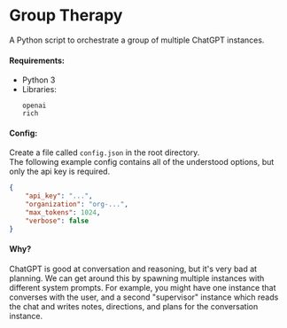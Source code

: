 # Group Therapy

A Python script to orchestrate a group of multiple ChatGPT instances.

#### Requirements:

- Python 3
- Libraries:
  ```
  openai
  rich
  ```

#### Config:

Create a file called `config.json` in the root directory.  
The following example config contains all of the understood options,
but only the api key is required.

```json
{
    "api_key": "...",
    "organization": "org-...",
    "max_tokens": 1024,
    "verbose": false
}
```

#### Why?

ChatGPT is good at conversation and reasoning, but it's very bad at planning.
We can get around this by spawning multiple instances with different system prompts. 
For example, you might have one instance that converses with the user,
and a second "supervisor" instance which reads the chat and writes notes, directions, and plans for the conversation instance.
